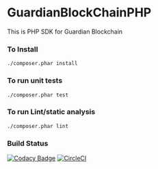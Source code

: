 # GuardianBlockChainPHP
This is PHP SDK for Guardian Blockchain
### To Install
```./composer.phar install```
### To run unit tests
```./composer.phar test```
### To run Lint/static analysis
```./composer.phar lint```

### Build Status
[![Codacy Badge](https://api.codacy.com/project/badge/Grade/9d3eaf45c11d4723a65cf626efcba938)](https://app.codacy.com/app/j-trefon/GuardianBlockChainPHP?utm_source=github.com&utm_medium=referral&utm_content=jtrefon/GuardianBlockChainPHP&utm_campaign=Badge_Grade_Dashboard)
[![CircleCI](https://circleci.com/gh/jtrefon/GuardianBlockChainPHP/tree/master.svg?style=svg)](https://circleci.com/gh/jtrefon/GuardianBlockChainPHP/tree/master)
